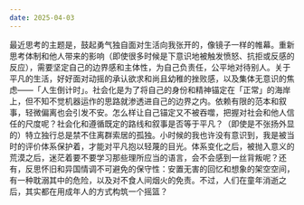 ```yaml
---
date: 2025-04-03
---
```


最近思考的主题是，鼓起勇气独自面对生活向我张开的，像镜子一样的帷幕。重新思考体制和他人带来的影响（即使很多时候是下意识地被触发愤怒、抗拒或反感的反应），需要坚定自己的边界感和主体性，为自己负责任，公平地对待别人。关于平凡的生活，好好面对动摇的承认欲求和尚且幼稚的挫败感，以及集体无意识的焦虑——「人生倒计时」。社会化是为了将自己的身份和精神锚定在「正常」的海岸上，但不知不觉机器运作的思路就渗透进自己的边界之内。依赖有限的范本和叙事，轻微偏离也会引发不安。怎么样让自己锚定又不被吞噬，把握对社会和他人信任的尺度呢？社会化和遵循既定的路线和叙事是否等于平凡？（即使是不张扬外显的）特立独行总是禁不住离群索居的孤独。小时候的我也许没有意识到，我是被当时的评价体系保护着，才能对平凡抱以轻蔑的目光。体系变化之后，被抛入意义的荒漠之后，迷茫着要不要学习那些理所应当的语言，会不会感到一丝背叛呢？还有，反思怀旧和异国情调不可避免的保守性：安置无害的回忆和想象的架空空间，有一种耽溺其中的危险，以及对不食人间烟火的免责。不过，人们在童年消逝之后，其实都在用成年人的方式构筑一个摇篮？